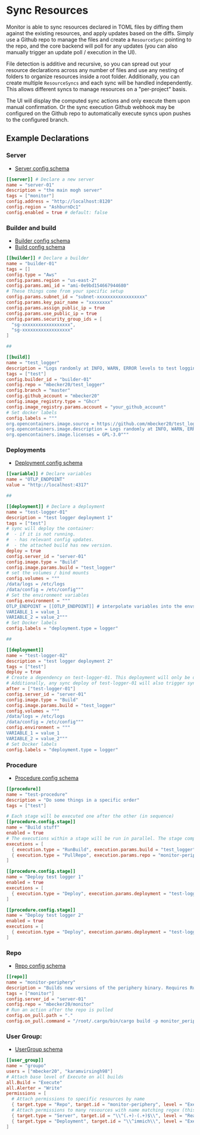# Sync Resources

Monitor is able to sync resources declared in TOML files by diffing them against the existing resources, 
and apply updates based on the diffs. Simply use a Github repo to manage the files and create a `ResourceSync` pointing to the repo,
and the core backend will poll for any updates (you can also manually trigger an update poll / execution in the UI).

File detection is additive and recursive, so you can spread out your resource declarations across any number of files
and use any nesting of folders to organize resources inside a root folder. Additionally, you can create multiple `ResourceSyncs`
and each sync will be handled independently. This allows different syncs to manage resources on a "per-project" basis.

The UI will display the computed sync actions and only execute them upon manual confirmation.
Or the sync execution Github webhook may be configured on the Github repo to
automatically execute syncs upon pushes to the configured branch.

## Example Declarations

### Server

- [Server config schema](https://docs.rs/monitor_client/latest/monitor_client/entities/server/struct.ServerConfig.html)

```toml
[[server]] # Declare a new server
name = "server-01"
description = "the main mogh server"
tags = ["monitor"]
config.address = "http://localhost:8120"
config.region = "AshburnDc1"
config.enabled = true # default: false
```

### Builder and build

- [Builder config schema](https://docs.rs/monitor_client/latest/monitor_client/entities/builder/struct.BuilderConfig.html)
- [Build config schema](https://docs.rs/monitor_client/latest/monitor_client/entities/build/struct.BuildConfig.html)

```toml
[[builder]] # Declare a builder
name = "builder-01"
tags = []
config.type = "Aws"
config.params.region = "us-east-2"
config.params.ami_id = "ami-0e9bd154667944680"
# These things come from your specific setup
config.params.subnet_id = "subnet-xxxxxxxxxxxxxxxxxx"
config.params.key_pair_name = "xxxxxxxx"
config.params.assign_public_ip = true
config.params.use_public_ip = true
config.params.security_group_ids = [
  "sg-xxxxxxxxxxxxxxxxxx",
  "sg-xxxxxxxxxxxxxxxxxx"
]

##

[[build]]
name = "test_logger"
description = "Logs randomly at INFO, WARN, ERROR levels to test logging setups"
tags = ["test"]
config.builder_id = "builder-01"
config.repo = "mbecker20/test_logger"
config.branch = "master"
config.github_account = "mbecker20"
config.image_registry.type = "Ghcr"
config.image_registry.params.account = "your_github_account"
# Set docker labels
config.labels = """
org.opencontainers.image.source = https://github.com/mbecker20/test_logger
org.opencontainers.image.description = Logs randomly at INFO, WARN, ERROR levels to test logging setups
org.opencontainers.image.licenses = GPL-3.0"""
```

### Deployments

- [Deployment config schema](https://docs.rs/monitor_client/latest/monitor_client/entities/deployment/struct.DeploymentConfig.html)

```toml
[[variable]] # Declare variables
name = "OTLP_ENDPOINT"
value = "http://localhost:4317"

##

[[deployment]] # Declare a deployment
name = "test-logger-01"
description = "test logger deployment 1"
tags = ["test"]
# sync will deploy the container: 
#  - if it is not running.
#  - has relevant config updates.
#  - the attached build has new version.
deploy = true
config.server_id = "server-01"
config.image.type = "Build"
config.image.params.build = "test_logger"
# set the volumes / bind mounts
config.volumes = """
/data/logs = /etc/logs
/data/config = /etc/config"""
# Set the environment variables
config.environment = """
OTLP_ENDPOINT = [[OTLP_ENDPOINT]] # interpolate variables into the envs. (they also support comments using '#')
VARIABLE_1 = value_1
VARIABLE_2 = value_2"""
# Set Docker labels
config.labels = "deployment.type = logger"

##

[[deployment]]
name = "test-logger-02"
description = "test logger deployment 2"
tags = ["test"]
deploy = true
# Create a dependency on test-logger-01. This deployment will only be deployed after test-logger-01 is deployed.
# Additionally, any sync deploy of test-logger-01 will also trigger sync deploy of this deployment.
after = ["test-logger-01"]
config.server_id = "server-01"
config.image.type = "Build"
config.image.params.build = "test_logger"
config.volumes = """
/data/logs = /etc/logs
/data/config = /etc/config"""
config.environment = """
VARIABLE_1 = value_1
VARIABLE_2 = value_2"""
# Set Docker labels
config.labels = "deployment.type = logger"
```

### Procedure

- [Procedure config schema](https://docs.rs/monitor_client/latest/monitor_client/entities/procedure/struct.ProcedureConfig.html)

```toml
[[procedure]]
name = "test-procedure"
description = "Do some things in a specific order"
tags = ["test"]

# Each stage will be executed one after the other (in sequence)
[[procedure.config.stage]]
name = "Build stuff"
enabled = true
# The executions within a stage will be run in parallel. The stage completes when all executions finish.
executions = [
  { execution.type = "RunBuild", execution.params.build = "test_logger", enabled = true },
  { execution.type = "PullRepo", execution.params.repo = "monitor-periphery", enabled = true },
]

[[procedure.config.stage]]
name = "Deploy test logger 1"
enabled = true
executions = [
  { execution.type = "Deploy", execution.params.deployment = "test-logger-01", enabled = true }
]

[[procedure.config.stage]]
name = "Deploy test logger 2"
enabled = true
executions = [
  { execution.type = "Deploy", execution.params.deployment = "test-logger-02", enabled = true }
]
```

### Repo

- [Repo config schema](https://docs.rs/monitor_client/latest/monitor_client/entities/repo/struct.RepoConfig.html)

```toml
[[repo]]
name = "monitor-periphery"
description = "Builds new versions of the periphery binary. Requires Rust installed on the host."
tags = ["monitor"]
config.server_id = "server-01"
config.repo = "mbecker20/monitor"
# Run an action after the repo is pulled
config.on_pull.path = "."
config.on_pull.command = "/root/.cargo/bin/cargo build -p monitor_periphery --release && cp ./target/release/periphery /root/periphery"
```

### User Group:

- [UserGroup schema](https://docs.rs/monitor_client/latest/monitor_client/entities/toml/struct.UserGroupToml.html)

```toml
[[user_group]]
name = "groupo"
users = ["mbecker20", "karamvirsingh98"]
# Attach base level of Execute on all builds
all.Build = "Execute"
all.Alerter = "Write"
permissions = [
  # Attach permissions to specific resources by name
  { target.type = "Repo", target.id = "monitor-periphery", level = "Execute" },
  # Attach permissions to many resources with name matching regex (this uses '^(.+)-(.+)$' as regex expression)
  { target.type = "Server", target.id = "\\^(.+)-(.+)$\\", level = "Read" },
  { target.type = "Deployment", target.id = "\\^immich\\", level = "Execute" },
]
```